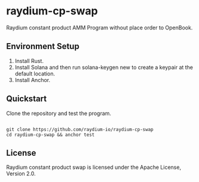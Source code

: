 # raydium-cp-swap

Raydium constant product AMM Program without place order to OpenBook.

## Environment Setup

1. Install Rust.
2. Install Solana and then run solana-keygen new to create a keypair at the default location.
3. Install Anchor.

## Quickstart

Clone the repository and test the program.

```shell

git clone https://github.com/raydium-io/raydium-cp-swap
cd raydium-cp-swap && anchor test
```

## License

Raydium constant product swap is licensed under the Apache License, Version 2.0.
